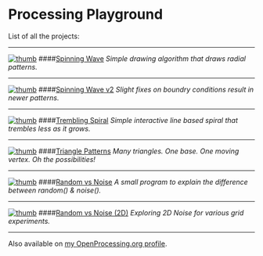 Processing Playground
=====================

List of all the projects:

___
[![ thumb](http://rasagy.github.io/processing-playground/images/thumbs/th-Spin-1.jpg)](http://rasagy.github.io/processing-playground/projects/w_spin_simple/web-export/)
####[Spinning Wave](http://rasagy.github.io/processing-playground/projects/w_spin_simple/web-export/)
_Simple drawing algorithm that draws radial patterns._
___
[![ thumb](http://rasagy.github.io/processing-playground/images/thumbs/th-Spin-2.jpg)](http://rasagy.github.io/processing-playground/projects/w_spin_large/web-export/)
####[Spinning Wave v2](http://rasagy.github.io/processing-playground/projects/w_spin_large/web-export/)
_Slight fixes on boundry conditions result in newer patterns._
___
[![ thumb](http://rasagy.github.io/processing-playground/images/thumbs/th-Tremble.jpg)](http://rasagy.github.io/processing-playground/projects/Trembling_spiral/web-export/)
####[Trembling Spiral](http://rasagy.github.io/processing-playground/projects/Trembling_spiral/web-export/)
_Simple interactive line based spiral that trembles less as it grows._
___
[![ thumb](http://rasagy.github.io/processing-playground/images/thumbs/th-Triangles.jpg)](http://rasagy.github.io/processing-playground/projects/triangle_patterns_1/web-export/)
####[Triangle Patterns](http://rasagy.github.io/processing-playground/projects/triangle_patterns_1/web-export/)
_Many triangles. One base. One moving vertex. Oh the possibilities!_
___
[![ thumb](http://rasagy.github.io/processing-playground/images/thumbs/th-R-vs-N.jpg)](http://rasagy.github.io/processing-playground/projects/random_vs_noise/web-export/)
####[Random vs Noise](http://rasagy.github.io/processing-playground/projects/random_vs_noise/web-export/)
_A small program to explain the difference between random() & noise()._
___
[![ thumb](http://rasagy.github.io/processing-playground/images/thumbs/th-R-vs-N-2D.jpg)](http://rasagy.github.io/processing-playground/projects/noise_2d_wide/web-export/)
####[Random vs Noise (2D)](http://rasagy.github.io/processing-playground/projects/noise_2d_wide/web-export/)
_Exploring 2D Noise for various grid experiments._

***
Also available on [my OpenProcessing.org profile](http://www.openprocessing.org/user/15533).
